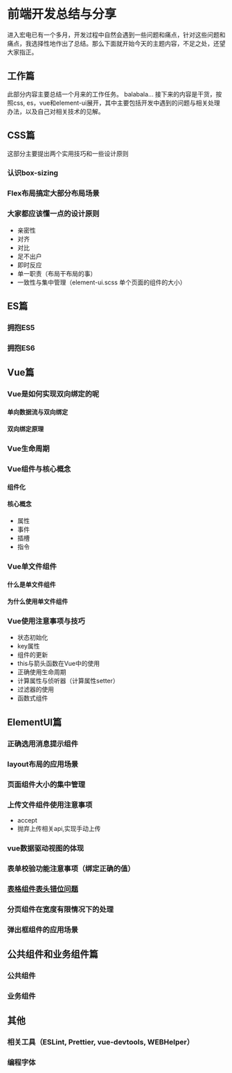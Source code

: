 # 前端开发总结与分享
进入宏电已有一个多月，开发过程中自然会遇到一些问题和痛点，针对这些问题和痛点，我选择性地作出了总结。那么下面就开始今天的主题内容，不足之处，还望大家指正。
## 工作篇
此部分内容主要总结一个月来的工作任务。
balabala...
接下来的内容是干货，按照css, es，vue和element-ui展开，其中主要包括开发中遇到的问题与相关处理办法，以及自己对相关技术的见解。
## CSS篇
这部分主要提出两个实用技巧和一些设计原则
### 认识box-sizing

### Flex布局搞定大部分布局场景

### 大家都应该懂一点的设计原则

- 亲密性
- 对齐
- 对比
- 足不出户
- 即时反应
- 单一职责（布局干布局的事）
- 一致性与集中管理（element-ui.scss 单个页面的组件的大小）

## ES篇

### 拥抱ES5

### 拥抱ES6

## Vue篇

### Vue是如何实现双向绑定的呢

#### 单向数据流与双向绑定

#### 双向绑定原理

### Vue生命周期

### Vue组件与核心概念

#### 组件化

#### 核心概念

- 属性
- 事件
- 插槽
- 指令

### Vue单文件组件

#### 什么是单文件组件

#### 为什么使用单文件组件

### Vue使用注意事项与技巧

- 状态初始化
- key属性
- 组件的更新
- this与箭头函数在Vue中的使用
- 正确使用生命周期
- 计算属性与侦听器（计算属性setter）
- 过滤器的使用
- 函数式组件

## ElementUI篇

### 正确选用消息提示组件

### layout布局的应用场景

### 页面组件大小的集中管理

### 上传文件组件使用注意事项

- accept
- 抛弃上传相关api,实现手动上传

### vue数据驱动视图的体现

### 表单校验功能注意事项（绑定正确的值）

### [表格组件表头错位问题](https://blog.csdn.net/jackie_bobo/article/details/86064112/)

### 分页组件在宽度有限情况下的处理

### 弹出框组件的应用场景

## 公共组件和业务组件篇

### 公共组件

### 业务组件

## 其他

### 相关工具（ESLint, Prettier, vue-devtools, WEBHelper）

### 编程字体
